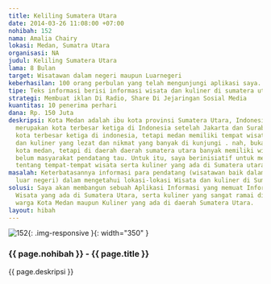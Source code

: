 ```yaml
---
title: Keliling Sumatera Utara
date: 2014-03-26 11:08:00 +07:00
nohibah: 152
nama: Amalia Chairy
lokasi: Medan, Sumatra Utara
organisasi: NA
judul: Keliling Sumatera Utara
lama: 8 Bulan
target: Wisatawan dalam negeri maupun Luarnegeri
keberhasilan: 100 orang perbulan yang telah mengunjungi aplikasi saya.
tipe: Teks informasi berisi informasi wisata dan kuliner di sumatera utara serta Video
strategi: Membuat iklan Di Radio, Share Di Jejaringan Sosial Media
kuantitas: 10 penerima perhari
dana: Rp. 150 Juta
deskripsi: Kota Medan adalah ibu kota provinsi Sumatera Utara, Indonesia. Kota ini
  merupakan kota terbesar ketiga di Indonesia setelah Jakarta dan Surabaya. Walaupun
  kota terbesar ketiga di indonesia, tetapi medan memiliki tempat wisata yang nyaman
  dan kuliner yang lezat dan nikmat yang banyak di kunjungi . nah, bukan hanya di
  kota medan, tetapi di daerah daerah sumatera utara banyak memiliki wisata yang masih
  belum masyarakat pendatang tau. Untuk itu, saya berinisiatif untuk memberikan informasi
  tentang tempat-tempat wisata serta kuliner yang ada di Sumatera utara.
masalah: Keterbatasannya informasi para pendatang (wisatawan baik dalam negeri maupun
  luar negeri) dalam mengetahui lokasi-lokasi Wisata dan kuliner di Sumatera Utara.
solusi: Saya akan membangun sebuah Aplikasi Informasi yang memuat Informasi tentang
  Wisata yang ada di Sumatera Utara, serta kuliner yang sangat ramai di kunjungi oleh
  warga Kota Medan maupun Kuliner yang ada di daerah Sumatera Utara.
layout: hibah
---
```


![152](/static/img/hibahcms/152.png){: .img-responsive }{: width="350" }

### {{ page.nohibah }} - {{ page.title }}

{{ page.deskripsi }}
